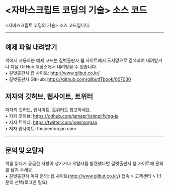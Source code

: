 # <자바스크립트 코딩의 기술> 소스 코드

<자바스크립트 코딩의 기술> 소스 코드입니다.

---

## 예제 파일 내려받기
책에서 사용하는 예제 코드는 길벗출판사 웹 사이트에서 도서명으로 검색하여 내려받거나 다음 GitHub 저장소에서 
내려받을 수 있습니다. </br>
• 길벗출판사 웹 사이트: http://www.gilbut.co.kr/ </br>
• 길벗출판사 GitHub: https://github.com/gilbutITbook/007030 </br>

## 저자의 깃허브, 웹사이트, 트위터
저자의 깃허브, 웹사이트, 트위터도 참고하세요. </br>
• 저자 깃허브: https://github.com/jsmapr1/simplifying-js </br>
• 저자 트위터: https://twitter.com/joesmorgan </br>
• 저자 웹사이트: thejoemorgan.com </br>

---

## 문의 및 오탈자
책을 읽다가 궁금한 사항이 생기거나 오탈자를 발견했다면 길벗출판사 웹 사이트에 문의를 남겨 주세요.</br>
• 길벗출판사 독자 문의: 웹 사이트(http://www.gilbut.co.kr/) 접속 > 고객센터 > 1:1 문의 선택(로그인 필요) </br>
 
